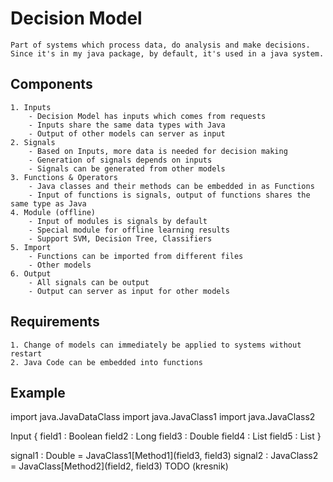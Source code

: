 # Decision Model
	Part of systems which process data, do analysis and make decisions.  
	Since it's in my java package, by default, it's used in a java system.
## Components
	1. Inputs  
		- Decision Model has inputs which comes from requests  
		- Inputs share the same data types with Java
		- Output of other models can server as input
	2. Signals
		- Based on Inputs, more data is needed for decision making  
		- Generation of signals depends on inputs
		- Signals can be generated from other models
	3. Functions & Operators  
		- Java classes and their methods can be embedded in as Functions  
		- Input of functions is signals, output of functions shares the same type as Java
	4. Module (offline)
		- Input of modules is signals by default  
		- Special module for offline learning results  
		- Support SVM, Decision Tree, Classifiers
	5. Import
		- Functions can be imported from different files  
		- Other models
	6. Output
		- All signals can be output  
		- Output can server as input for other models
## Requirements
	1. Change of models can immediately be applied to systems without restart  
	2. Java Code can be embedded into functions

## Example
import java.JavaDataClass
import java.JavaClass1
import java.JavaClass2

Input {
	field1 : Boolean
	field2 : Long
	field3 : Double
	field4 : List<String>
	field5 : List<JavaDataClass>
}

signal1 : Double = JavaClass1\[Method1\](field3, field3)
signal2 : JavaClass2 = JavaClass\[Method2\](field2, field3)
TODO (kresnik)


